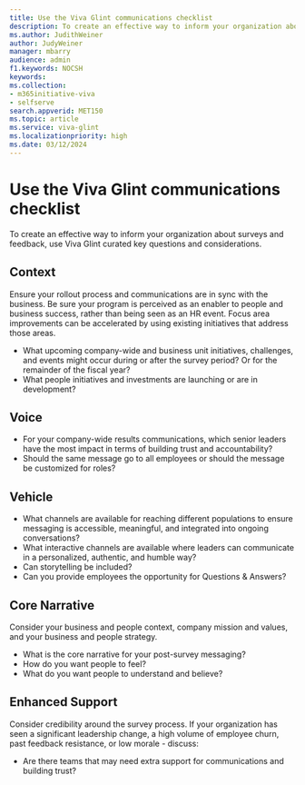 ```yaml
---
title: Use the Viva Glint communications checklist
description: To create an effective way to inform your organization about surveys and feedback, use Viva Glint curated key questions and considerations. 
ms.author: JudithWeiner
author: JudyWeiner
manager: mbarry
audience: admin
f1.keywords: NOCSH
keywords: 
ms.collection:  
- m365initiative-viva
- selfserve 
search.appverid: MET150 
ms.topic: article
ms.service: viva-glint
ms.localizationpriority: high
ms.date: 03/12/2024
---
```


# Use the Viva Glint communications checklist

To create an effective way to inform your organization about surveys and feedback, use Viva Glint curated key questions and considerations. 

## Context

Ensure your rollout process and communications are in sync with the business. Be sure your program is perceived as an enabler to people and business success, rather than being seen as an HR event. Focus area improvements can be accelerated by using existing initiatives that address those areas.

- What upcoming company-wide and business unit initiatives, challenges, and events might occur during or after the survey period? Or for the remainder of the fiscal year?
- What people initiatives and investments are launching or are in development?

## Voice

- For your company-wide results communications, which senior leaders have the most impact in terms of building trust and accountability? 
- Should the same message go to all employees or should the message be customized for roles?

## Vehicle

- What channels are available for reaching different populations to ensure messaging is accessible, meaningful, and integrated into ongoing conversations? 
- What interactive channels are available where leaders can communicate in a personalized, authentic, and humble way?
- Can storytelling be included?
- Can you provide employees the opportunity for Questions & Answers? 

## Core Narrative

Consider your business and people context, company mission and values, and your business and people strategy.

- What is the core narrative for your post-survey messaging? 
- How do you want people to feel?
- What do you want people to understand and believe? 

## Enhanced Support

Consider credibility around the survey process. If your organization has seen a significant leadership change, a high volume of employee churn, past feedback resistance, or low morale - discuss:

- Are there teams that may need extra support for communications and building trust? 

